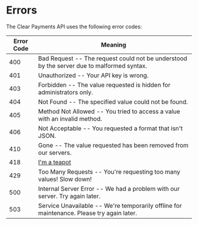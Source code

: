 # Errors

<aside class=error>
The Clear Payments API uses the following error codes:
</aside>

| Error Code | Meaning                                                                                   |
| ---------- | ----------------------------------------------------------------------------------------- |
| 400        | Bad Request -- The request could not be understood by the server due to malformed syntax. |
| 401        | Unauthorized -- Your API key is wrong.                                                    |
| 403        | Forbidden -- The value requested is hidden for administrators only.                       |
| 404        | Not Found -- The specified value could not be found.                                      |
| 405        | Method Not Allowed -- You tried to access a value with an invalid method.                 |
| 406        | Not Acceptable -- You requested a format that isn't JSON.                                 |
| 410        | Gone -- The value requested has been removed from our servers.                            |
| 418        | [I'm a teapot](https://developer.mozilla.org/en-US/docs/Web/HTTP/Status/418)              |
| 429        | Too Many Requests -- You're requesting too many values! Slow down!                        |
| 500        | Internal Server Error -- We had a problem with our server. Try again later.               |
| 503        | Service Unavailable -- We're temporarily offline for maintenance. Please try again later. |
